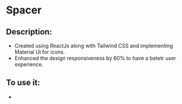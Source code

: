 # Spacer
<h2>Description:</h2>
<ul>
  <li>Created using ReactJs along with Tailwind CSS and implementing Material UI for icons.</li>
  <li>Enhanced the design responsiveness by 60% to have a betetr user experience.</li>
</ul>
<h2>To use it:</h2>
<ul>
  <li></li>
</ul>
